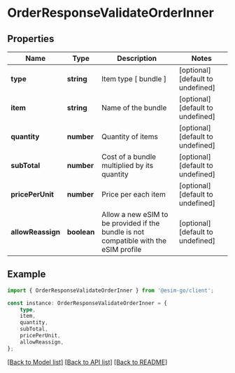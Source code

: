 # OrderResponseValidateOrderInner


## Properties

Name | Type | Description | Notes
------------ | ------------- | ------------- | -------------
**type** | **string** | Item type [ bundle ] | [optional] [default to undefined]
**item** | **string** | Name of the bundle | [optional] [default to undefined]
**quantity** | **number** | Quantity of items | [optional] [default to undefined]
**subTotal** | **number** | Cost of a bundle multiplied by its quantity | [optional] [default to undefined]
**pricePerUnit** | **number** | Price per each item | [optional] [default to undefined]
**allowReassign** | **boolean** | Allow a new eSIM to be provided if the bundle is not compatible with the eSIM profile | [optional] [default to undefined]

## Example

```typescript
import { OrderResponseValidateOrderInner } from '@esim-go/client';

const instance: OrderResponseValidateOrderInner = {
    type,
    item,
    quantity,
    subTotal,
    pricePerUnit,
    allowReassign,
};
```

[[Back to Model list]](../README.md#documentation-for-models) [[Back to API list]](../README.md#documentation-for-api-endpoints) [[Back to README]](../README.md)
